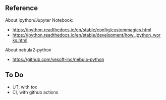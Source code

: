 ## Reference

About ipython/Jupyter Notebook:

- https://ipython.readthedocs.io/en/stable/config/custommagics.html
- https://ipython.readthedocs.io/en/stable/development/how_ipython_works.html

About nebula2-python

- https://github.com/vesoft-inc/nebula-python

## To Do

- UT, with tox
- CI, with github actions
